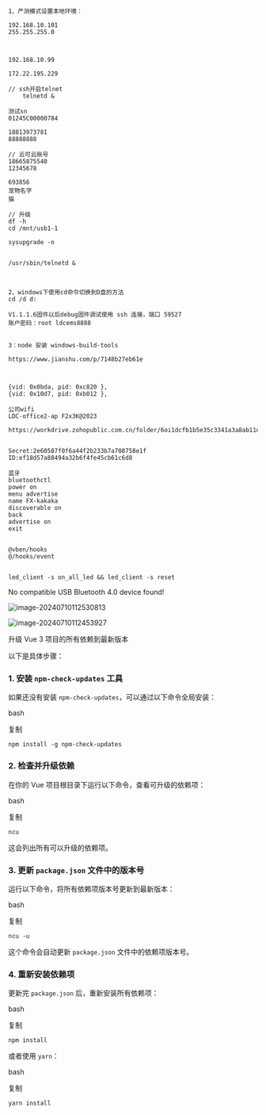 ```
1、产测模式设置本地环境：

192.168.10.101
255.255.255.0



192.168.10.99

172.22.195.229

// ssh开启telnet
    telnetd &

测试sn
01245C00000784

18813973781
88888888

// 云可云账号
18665875540
12345678

693856
宠物名字
猫

// 升级
df -h
cd /mnt/usb1-1

sysupgrade -n


/usr/sbin/telnetd &



2、windows下使用cd命令切换到D盘的方法
cd /d d:

V1.1.1.6固件以后debug固件调试使用 ssh 连接，端口 59527
账户密码：root ldcems8888


3：node 安装 windows-build-tools

https://www.jianshu.com/p/7148b27eb61e

        

{vid: 0x0bda, pid: 0xc820 },
{vid: 0x10d7, pid: 0xb012 },

公司wifi
LDC-office2-ap F2x3K@2023

https://workdrive.zohopublic.com.cn/folder/6oi1dcfb1b5e35c3341a3a8ab11d7155af84f


Secret:2e60587f0f6a44f2b233b7a708758e1f
ID:ef18d57a88494a32b6f4fe45cb61c6d8

蓝牙
bluetoothctl
power on
menu advertise
name FX-kakaka
discoverable on
back
advertise on
exit


@vben/hooks
@/hooks/event


led_client -s on_all_led && led_client -s reset
```

No compatible USB Bluetooth 4.0 device found!

![image-20240710112530813](C:\Users\76045\AppData\Roaming\Typora\typora-user-images\image-20240710112530813.png)

![image-20240710112453927](C:\Users\76045\AppData\Roaming\Typora\typora-user-images\image-20240710112453927.png)





升级 Vue 3 项目的所有依赖到最新版本

以下是具体步骤：

### 1. 安装 `npm-check-updates` 工具

如果还没有安装 `npm-check-updates`，可以通过以下命令全局安装：

bash

复制

```
npm install -g npm-check-updates
```

### 2. 检查并升级依赖

在你的 Vue 项目根目录下运行以下命令，查看可升级的依赖项：

bash

复制

```
ncu
```

这会列出所有可以升级的依赖项。

### 3. 更新 `package.json` 文件中的版本号

运行以下命令，将所有依赖项版本号更新到最新版本：

bash

复制

```
ncu -u
```

这个命令会自动更新 `package.json` 文件中的依赖项版本号。

### 4. 重新安装依赖项

更新完 `package.json` 后，重新安装所有依赖项：

bash

复制

```
npm install
```

或者使用 `yarn`：

bash

复制

```
yarn install
```



